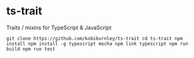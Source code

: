# ts-trait
Traits / mixins for TypeScript &amp; JavaScript

`git clone https://github.com/kobiburnley/ts-trait
cd ts-trait
npm install
npm install -g typescript mocha
npm link typescript
npm run build
npm run test`
